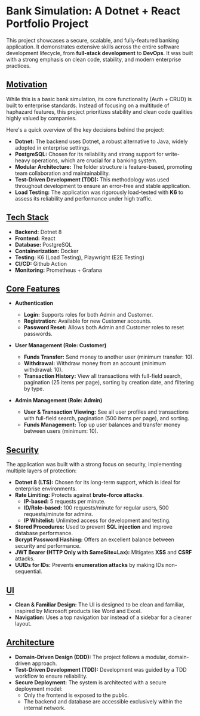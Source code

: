 # Bank Simulation: A Dotnet + React Portfolio Project

This project showcases a secure, scalable, and fully-featured banking application. It demonstrates extensive skills across the entire software development lifecycle, from **full-stack development** to **DevOps**. It was built with a strong emphasis on clean code, stability, and modern enterprise practices.

## [Motivation](#motivation)

While this is a basic bank simulation, its core functionality (Auth + CRUD) is built to enterprise standards. Instead of focusing on a multitude of haphazard features, this project prioritizes stability and clean code qualities highly valued by companies.

Here's a quick overview of the key decisions behind the project:

- **Dotnet:** The backend uses Dotnet, a robust alternative to Java, widely adopted in enterprise settings.
- **PostgreSQL:** Chosen for its reliability and strong support for write-heavy operations, which are crucial for a banking system.
- **Modular Architecture:** The folder structure is feature-based, promoting team collaboration and maintainability.
- **Test-Driven Development (TDD):** This methodology was used throughout development to ensure an error-free and stable application.
- **Load Testing:** The application was rigorously load-tested with **K6** to assess its reliability and performance under high traffic.


## [Tech Stack](#tech-stack)

- **Backend:** Dotnet 8
- **Frontend:** React
- **Database:** PostgreSQL
- **Containerization:** Docker
- **Testing:** K6 (Load Testing), Playwright (E2E Testing)
- **CI/CD:** Github Action
- **Monitoring:** Prometheus + Grafana

## [Core Features](#core-features)

- **Authentication**
    - **Login:** Supports roles for both Admin and Customer.
    - **Registration:** Available for new Customer accounts.
    - **Password Reset:** Allows both Admin and Customer roles to reset passwords.

- **User Management (Role: Customer)**
    - **Funds Transfer:** Send money to another user (minimum transfer: 10).
    - **Withdrawal:** Withdraw money from an account (minimum withdrawal: 10).
    - **Transaction History:** View all transactions with full-field search, pagination (25 items per page), sorting by creation date, and filtering by type.

- **Admin Management (Role: Admin)**
    - **User & Transaction Viewing:** See all user profiles and transactions with full-field search, pagination (500 items per page), and sorting.
    - **Funds Management:** Top up user balances and transfer money between users (minimum: 10).


## [Security](#security)

The application was built with a strong focus on security, implementing multiple layers of protection:

- **Dotnet 8 (LTS):** Chosen for its long-term support, which is ideal for enterprise environments.
- **Rate Limiting:** Protects against **brute-force attacks**.
    - **IP-based:** 5 requests per minute.
    - **ID/Role-based:** 100 requests/minute for regular users, 500 requests/minute for admins.
    - **IP Whitelist:** Unlimited access for development and testing.
- **Stored Procedures:** Used to prevent **SQL injection** and improve database performance.
- **Bcrypt Password Hashing:** Offers an excellent balance between security and performance.
- **JWT Bearer (HTTP Only with SameSite=Lax):** Mitigates **XSS** and **CSRF** attacks.
- **UUIDs for IDs:** Prevents **enumeration attacks** by making IDs non-sequential.


## [UI](#ui)

- **Clean & Familiar Design:** The UI is designed to be clean and familiar, inspired by Microsoft products like Word and Excel.
- **Navigation:** Uses a top navigation bar instead of a sidebar for a cleaner layout.

## [Architecture](#architecture)

- **Domain-Driven Design (DDD):** The project follows a modular, domain-driven approach.
- **Test-Driven Development (TDD):** Development was guided by a TDD workflow to ensure reliability.
- **Secure Deployment:** The system is architected with a secure deployment model:
    - Only the frontend is exposed to the public.
    - The backend and database are accessible exclusively within the internal network.